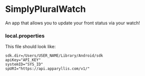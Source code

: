 # SimplyPluralWatch

An app that allows you to update your front status via your watch!

### local.properties
This file should look like:

```
sdk.dir=/Users/USER_NAME/Library/Android/sdk
apiKey="API_KEY"
systemID="SYS_ID"
spURI="https://api.apparyllis.com/v1/"
```
